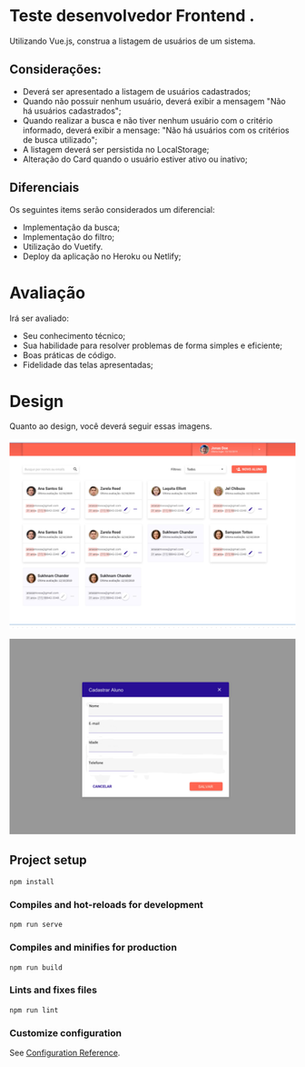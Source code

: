 # Teste desenvolvedor Frontend .

Utilizando Vue.js, construa a listagem de usuários de um sistema.

## Considerações:

- Deverá ser apresentado a listagem de usuários cadastrados;
- Quando não possuir nenhum usuário, deverá exibir a mensagem "Não há usuários cadastrados";
- Quando realizar a busca e não tiver nenhum usuário com o critério informado, deverá exibir a mensage: "Não há usuários com os critérios de busca utilizado";
- A listagem deverá ser persistida no LocalStorage;
- Alteração do Card quando o usuário estiver ativo ou inativo;

## Diferenciais
Os seguintes items serão considerados um diferencial:
- Implementação da busca;
- Implementação do filtro;
- Utilização do Vuetify.
- Deploy da aplicação no Heroku ou Netlify;

# Avaliação

Irá ser avaliado: 
- Seu conhecimento técnico;
- Sua habilidade para resolver problemas de forma simples e eficiente;
- Boas práticas de código.
- Fidelidade das telas apresentadas;

# Design

Quanto ao design, você deverá seguir essas imagens.

![alt text](/listagem.jpg)

![alt text](/cadastrar.jpg)


## Project setup
```
npm install
```

### Compiles and hot-reloads for development
```
npm run serve
```

### Compiles and minifies for production
```
npm run build
```

### Lints and fixes files
```
npm run lint
```

### Customize configuration
See [Configuration Reference](https://cli.vuejs.org/config/).
